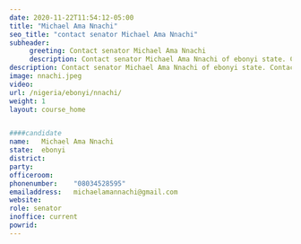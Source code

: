```yaml
---
date: 2020-11-22T11:54:12-05:00
title: "Michael Ama Nnachi"
seo_title: "contact senator Michael Ama Nnachi"
subheader:
     greeting: Contact senator Michael Ama Nnachi 
     description: Contact senator Michael Ama Nnachi of ebonyi state. Contact information for Michael Ama Nnachi includes email address, phone number, and mailing address.
description: Contact senator Michael Ama Nnachi of ebonyi state. Contact information for Michael Ama Nnachi includes email address, phone number, and mailing address.
image: nnachi.jpeg
video: 
url: /nigeria/ebonyi/nnachi/
weight: 1
layout: course_home


####candidate
name:	Michael Ama Nnachi
state:	ebonyi
district: 
party:	
officeroom:	
phonenumber:	"08034528595"
emailaddress:	michaelamannachi@gmail.com
website:	
role: senator
inoffice: current
powrid: 
---
```


